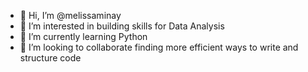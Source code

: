 - 👋 Hi, I’m @melissaminay
- 👀 I’m interested in building skills for Data Analysis
- 🌱 I’m currently learning Python
- 💞️ I’m looking to collaborate finding more efficient ways to write and structure code

<!---
melissaminay/melissaminay is a ✨ special ✨ repository because its `README.md` (this file) appears on your GitHub profile.
You can click the Preview link to take a look at your changes.
--->
